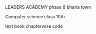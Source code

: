 LEADERS ACADEMY phase 8 bharia town

Computer science class 10th

text book chapterwise code
          
